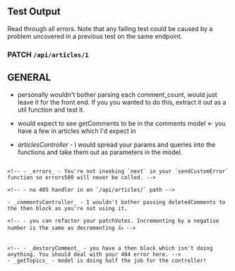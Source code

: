 ## Test Output

Read through all errors. Note that any failing test could be caused by a problem uncovered in a previous test on the same endpoint.

<!--
### PATCH `/api/articles`

Assertion: expected 404 to equal 405

- use `.all()` on each route, to serve a 405: Method Not Found status code -->

<!--
### GET `/api/articles/1`

Assertion: expected { Object (articles) } to contain key 'article'

- send the article to the client in an object, with a key of `article`: `{ article: {} }`
- return the single article in an object, not in an array -->

<!-- ### GET `/api/articles/1`

Assertion: Cannot read property 'comment_count' of undefined

- ensure you have calculated a comment_count for the article -->

<!-- ### PATCH `/api/articles/1`

Assertion: expected 201 to equal 200

- use a 200: OK status code for successful `patch` requests -->

<!-- ### PATCH `/api/articles/1`

Assertion: expected { Object (update) } to contain key 'article'

- send the updated article with a key of `article` -->

### PATCH `/api/articles/1`

<!-- Assertion: expected 400 to equal 200

- ignore a `patch` request with no information in the request body, and send the unchanged article to the client -->
<!--
- provide a default argument of `0` to the `increment` method, otherwise it will automatically increment by 1 --- ?? -->

<!-- ### GET `/api/articles/1/comments?sort_by=votes`

Assertion: expected 4 to equal 3

- accept a `sort_by` query of any valid column
- order should default to `DESC` - you have it set to 'asc' 🤔 -->

<!-- ### GET `/api/articles/1/comments?order=asc` ---- -done? ? ?

Assertion: expected 2 to equal 18

- accept an `order` query of `asc` or `desc`
- `sort_by` should default to `created_at` - you don't have a default sort_by -->

<!-- ### GET `/api/articles/2/comments`

Assertion: expected 404 to equal 200

- return 200: OK when the article exists
- serve an empty array when the article exists but has no comments -->

<!-- ### POST `/api/articles/1/comments`

Assertion: expected { Object (postedComment) } to contain key 'comment'

- send the new comment back to the client in an object, with a key of comment: `{ comment: {} }` -->

<!-- ### POST `/api/articles/10000/comments`

Assertion: expected 400 to be one of [ 404, 422 ]

- use a 404: Not Found _OR_ 422: Unprocessable Entity status code when `POST` contains a valid article ID that does not exist -->

<!-- ### PATCH `/api/comments/1`

Assertion: expected 201 to equal 200

- use a 200: OK status code for successful `patch` requests -->

<!-- ### PATCH `/api/comments/1`

Assertion: expected { Object (updatedComment) } to contain key 'comment'

- send the updated comment back to the client in an object, with a key of comment: `{ comment: {} }` -->

<!-- ### PATCH `/api/comments/1`

Assertion: expected 400 to equal 200

- use 200: OK status code when sent a body with no `inc_votes` property
- send an unchanged comment when no `inc_votes` is provided in the request body -->

<!-- ### PATCH `/api/comments/1000`

Assertion: expected 201 to equal 404

- use a 404: Not Found when `PATCH` contains a valid comment_id that does not exist -->

<!-- ### DELETE `/api/comments/1000`

Assertion: expected 204 to equal 404

- use a 404: Not Found when `DELETE` contains a valid comment_id that does not exist -->

<!-- ### DELETE `/api`

Assertion: expected 404 to equal 405

- use `.all()` on each route, to serve a 405: Method Not Found status code
- end point not made yet, but left it here just so you don't forget 👍 -->

## GENERAL

- personally wouldn't bother parsing each comment_count, would just leave it for the front end. If you you wanted to do this, extract it out as a util function and test it.

  <!-- - few typos in names of functions etc. eg. destoryComment -->

- would expect to see getComments to be in the comments model <- you have a few in articles which I'd expect in

- _articlesController_ - I would spread your params and queries into the functions and take them out as parameters in the model.

<!-- - _migrations_

```js
usersTable
  .string("username")
  .unique("username") //argument not needed
  .primary()
  .notNullable(); -->

```

<!-- - _errors_ - You're not invoking `next` in your `sendCustomError` function so errors500 will never be called. -->

<!-- - no 405 handler in on `/api/articles/` path -->

- _commentsController_ - I wouldn't bother passing deletedComments to the then block as you're not using it.

<!-- - you can refactor your patchVotes. Incrementing by a negative number is the same as decrementing 👍 -->


<!-- - _destoryComment_ - you have a then block which isn't doing anything. You should deal with your 404 error here. -->
- _getTopics_ - model is doing half the job for the controller!
```
